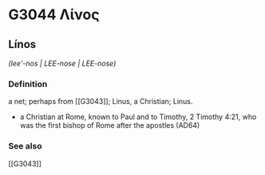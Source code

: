 # G3044 Λίνος

## Línos

_(lee'-nos | LEE-nose | LEE-nose)_

### Definition

a net; perhaps from [[G3043]]; Linus, a Christian; Linus.

- a Christian at Rome, known to Paul and to Timothy, 2 Timothy 4:21, who was the first bishop of Rome after the apostles (AD64)

### See also

[[G3043]]

